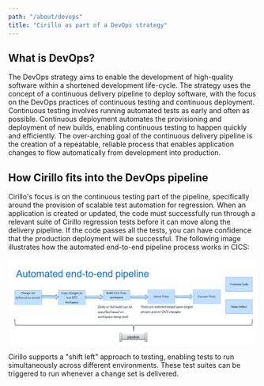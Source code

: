 ```yaml
---
path: "/about/devops"
title: "Cirillo as part of a DevOps strategy"
---
```

## What is DevOps?
The DevOps strategy aims to enable the development of high-quality software within a shortened development life-cycle. The strategy uses the concept of a continuous delivery pipeline to deploy software, with the focus on the DevOps practices of continuous testing and continuous deployment. Continuous testing involves running automated tests as early and often as possible. Continuous deployment automates the provisioning and deployment of new builds, enabling continuous testing to happen quickly and efficiently. The over-arching goal of the continuous delivery pipeline is the creation of a repeatable, reliable process that enables application changes to flow automatically from development into production.

## How Cirillo fits into the DevOps pipeline
Cirillo's focus is on the continuous testing part of the pipeline, specifically around the provision of scalable test automation for regression. When an application is created or updated, the code must successfully run through a relevant suite of Cirillo regression tests before it can move along the delivery pipeline. If the code passes all the tests, you can have confidence that the production deployment will be successful. The following image illustrates how the automated end-to-end pipeline process works in CICS:

![Flowchart showing how how the CICS pipeline works](./cics-devops.png)
 
Cirillo supports a "shift left" approach to testing, enabling tests to run simultaneously across different environments. These test suites can be triggered to run whenever a change set is delivered.









